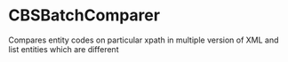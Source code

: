 # CBSBatchComparer
Compares entity codes on particular xpath in multiple version of XML and list entities which are different

